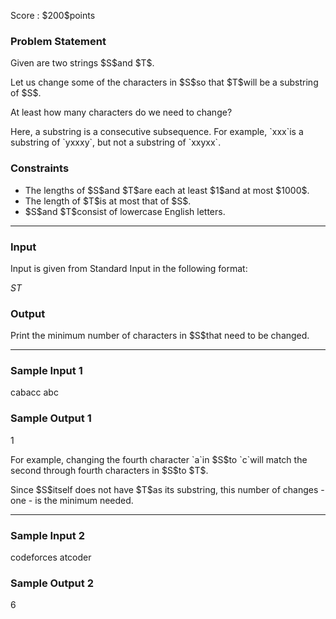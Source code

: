 
<div>

<span>

<span>

<p>
Score : $200$points
</p>

<div>

<section>

### **Problem Statement**

<p>
Given are two strings $S$and $T$.
</p>

<p>
Let us change some of the characters in $S$so that $T$will be a substring of $S$.
</p>

<p>
At least how many characters do we need to change?
</p>

<p>
Here, a substring is a consecutive subsequence. For example, `xxx`is a substring of `yxxxy`, but not a substring of `xxyxx`.
</p>

</section>

</div>

<div>

<section>

### **Constraints**

<ul>

<li>
The lengths of $S$and $T$are each at least $1$and at most $1000$.
</li>

<li>
The length of $T$is at most that of $S$.
</li>

<li>
$S$and $T$consist of lowercase English letters.
</li>

</ul>

</section>

</div>

---

<div>

<div>

<section>

### **Input**

<p>
Input is given from Standard Input in the following format:
</p>

<div>

$S$$T$
</div>

</section>

</div>

<div>

<section>

### **Output**

<p>
Print the minimum number of characters in $S$that need to be changed.
</p>

</section>

</div>

</div>

---

<div>

<section>

### **Sample Input 1**

<div>

cabacc
abc

</div>

</section>

</div>

<div>

<section>

### **Sample Output 1**

<div>

1

</div>

<p>
For example, changing the fourth character `a`in $S$to `c`will match the second through fourth characters in $S$to $T$.
</p>

<p>
Since $S$itself does not have $T$as its substring, this number of changes - one - is the minimum needed.
</p>

</section>

</div>

---

<div>

<section>

### **Sample Input 2**

<div>

codeforces
atcoder

</div>

</section>

</div>

<div>

<section>

### **Sample Output 2**

<div>

6

</div>

</section>

</div>

</span>

</span>

</div>
